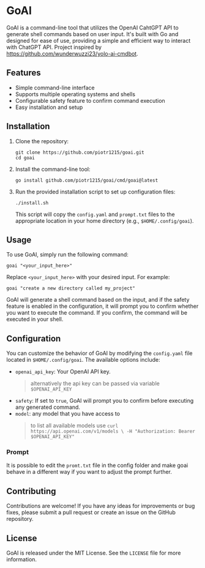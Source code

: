 # GoAI

GoAI is a command-line tool that utilizes the OpenAI CahtGPT API to generate shell
commands based on user input. It's built with Go and designed for ease of use,
providing a simple and efficient way to interact with ChatGPT API. Project
inspired by https://github.com/wunderwuzzi23/yolo-ai-cmdbot.

## Features

- Simple command-line interface
- Supports multiple operating systems and shells
- Configurable safety feature to confirm command execution
- Easy installation and setup

## Installation

1. Clone the repository:

       git clone https://github.com/piotr1215/goai.git
       cd goai

2. Install the command-line tool:

       go install github.com/piotr1215/goai/cmd/goai@latest

3. Run the provided installation script to set up configuration files:

       ./install.sh

   This script will copy the `config.yaml` and `prompt.txt` files to the appropriate location in your home directory (e.g., `$HOME/.config/goai`).

## Usage

To use GoAI, simply run the following command:

    goai "<your_input_here>"

Replace `<your_input_here>` with your desired input. For example:

    goai "create a new directory called my_project"

GoAI will generate a shell command based on the input, and if the safety feature is enabled in the configuration, it will prompt you to confirm whether you want to execute the command. If you confirm, the command will be executed in your shell.

## Configuration

You can customize the behavior of GoAI by modifying the `config.yaml` file located in `$HOME/.config/goai`. The available options include:

- `openai_api_key`: Your OpenAI API key.
  > alternatively the api key can be passed via variable `$OPENAI_API_KEY`
- `safety`: If set to `true`, GoAI will prompt you to confirm before executing any generated command.
- `model`: any model that you have access to
  > to list all available models use `curl https://api.openai.com/v1/models \
  -H "Authorization: Bearer $OPENAI_API_KEY" `

### Prompt

It is possible to edit the `promt.txt` file in the config folder and make goai
behave in a different way if you want to adjust the prompt further.

## Contributing

Contributions are welcome! If you have any ideas for improvements or bug fixes, please submit a pull request or create an issue on the GitHub repository.

## License

GoAI is released under the MIT License. See the `LICENSE` file for more information.

